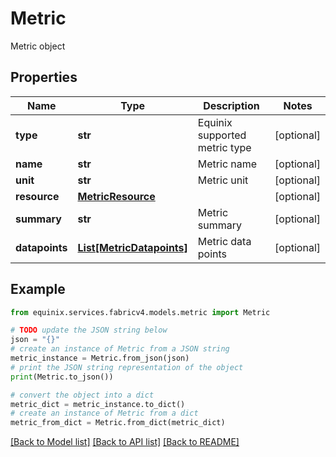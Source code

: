 # Metric

Metric object

## Properties

Name | Type | Description | Notes
------------ | ------------- | ------------- | -------------
**type** | **str** | Equinix supported metric type | [optional] 
**name** | **str** | Metric name | [optional] 
**unit** | **str** | Metric unit | [optional] 
**resource** | [**MetricResource**](MetricResource.md) |  | [optional] 
**summary** | **str** | Metric summary | [optional] 
**datapoints** | [**List[MetricDatapoints]**](MetricDatapoints.md) | Metric data points | [optional] 

## Example

```python
from equinix.services.fabricv4.models.metric import Metric

# TODO update the JSON string below
json = "{}"
# create an instance of Metric from a JSON string
metric_instance = Metric.from_json(json)
# print the JSON string representation of the object
print(Metric.to_json())

# convert the object into a dict
metric_dict = metric_instance.to_dict()
# create an instance of Metric from a dict
metric_from_dict = Metric.from_dict(metric_dict)
```
[[Back to Model list]](../README.md#documentation-for-models) [[Back to API list]](../README.md#documentation-for-api-endpoints) [[Back to README]](../README.md)


